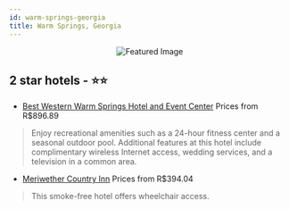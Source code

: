 ```yaml
---
id: warm-springs-georgia
title: Warm Springs, Georgia
---
```


<center><img src="https://i.travelapi.com/hotels/24000000/23380000/23379400/23379309/0263fd81_z.jpg" alt="Featured Image" /></center>


##  2 star hotels - ⭐️⭐️

-    [Best Western Warm Springs Hotel and Event Center](https://us.hurb.com/hotels/warm-springs/best-western-warm-springs-hotel-and-event-center-JNP-JP090244?cmp=18055) Prices from R$896.89
   > Enjoy recreational amenities such as a 24-hour fitness center and a seasonal outdoor pool. Additional features at this hotel include complimentary wireless Internet access, wedding services, and a television in a common area.
-    [Meriwether Country Inn](https://us.hurb.com/hotels/warm-springs/meriwether-country-inn-JNP-JP786270?cmp=18055) Prices from R$394.04
   > This smoke-free hotel offers wheelchair access.
